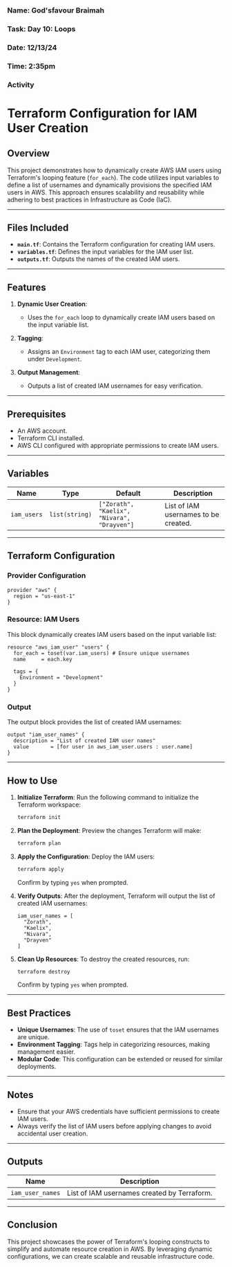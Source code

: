 ### Name: God'sfavour Braimah
### Task: Day 10: Loops
### Date: 12/13/24
### Time: 2:35pm
 ### Activity
 # Terraform Configuration for IAM User Creation

## Overview
This project demonstrates how to dynamically create AWS IAM users using Terraform's looping feature (`for_each`). The code utilizes input variables to define a list of usernames and dynamically provisions the specified IAM users in AWS. This approach ensures scalability and reusability while adhering to best practices in Infrastructure as Code (IaC).

---

## Files Included
- **`main.tf`**: Contains the Terraform configuration for creating IAM users.
- **`variables.tf`**: Defines the input variables for the IAM user list.
- **`outputs.tf`**: Outputs the names of the created IAM users.

---

## Features
1. **Dynamic User Creation**:
   - Uses the `for_each` loop to dynamically create IAM users based on the input variable list.

2. **Tagging**:
   - Assigns an `Environment` tag to each IAM user, categorizing them under `Development`.

3. **Output Management**:
   - Outputs a list of created IAM usernames for easy verification.

---

## Prerequisites
- An AWS account.
- Terraform CLI installed.
- AWS CLI configured with appropriate permissions to create IAM users.

---

## Variables
| Name              | Type         | Default                           | Description                        |
|-------------------|--------------|-----------------------------------|------------------------------------|
| `iam_users`       | `list(string)` | `["Zorath", "Kaelix", "Nivara", "Drayven"]` | List of IAM usernames to be created. |

---

## Terraform Configuration
### Provider Configuration
```hcl
provider "aws" {
  region = "us-east-1"
}
```

### Resource: IAM Users
This block dynamically creates IAM users based on the input variable list:
```hcl
resource "aws_iam_user" "users" {
  for_each = toset(var.iam_users) # Ensure unique usernames
  name     = each.key

  tags = {
    Environment = "Development"
  }
}
```

### Output
The output block provides the list of created IAM usernames:
```hcl
output "iam_user_names" {
  description = "List of created IAM user names"
  value       = [for user in aws_iam_user.users : user.name]
}
```

---

## How to Use
1. **Initialize Terraform**:
   Run the following command to initialize the Terraform workspace:
   ```bash
   terraform init
   ```

2. **Plan the Deployment**:
   Preview the changes Terraform will make:
   ```bash
   terraform plan
   ```

3. **Apply the Configuration**:
   Deploy the IAM users:
   ```bash
   terraform apply
   ```
   Confirm by typing `yes` when prompted.

4. **Verify Outputs**:
   After the deployment, Terraform will output the list of created IAM usernames:
   ```
   iam_user_names = [
     "Zorath",
     "Kaelix",
     "Nivara",
     "Drayven"
   ]
   ```

5. **Clean Up Resources**:
   To destroy the created resources, run:
   ```bash
   terraform destroy
   ```
   Confirm by typing `yes` when prompted.

---

## Best Practices
- **Unique Usernames**: The use of `toset` ensures that the IAM usernames are unique.
- **Environment Tagging**: Tags help in categorizing resources, making management easier.
- **Modular Code**: This configuration can be extended or reused for similar deployments.

---

## Notes
- Ensure that your AWS credentials have sufficient permissions to create IAM users.
- Always verify the list of IAM users before applying changes to avoid accidental user creation.

---

## Outputs
| Name               | Description                        |
|--------------------|------------------------------------|
| `iam_user_names`   | List of IAM usernames created by Terraform. |

---

## Conclusion
This project showcases the power of Terraform's looping constructs to simplify and automate resource creation in AWS. By leveraging dynamic configurations, we can create scalable and reusable infrastructure code.
